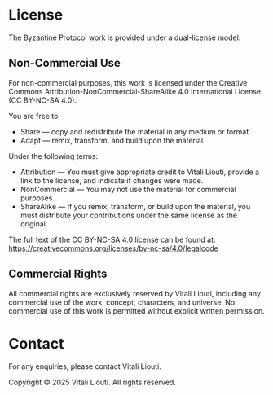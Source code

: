 # License

The Byzantine Protocol work is provided under a dual-license model.

## Non-Commercial Use

For non-commercial purposes, this work is licensed under the Creative Commons Attribution-NonCommercial-ShareAlike 4.0 International License (CC BY-NC-SA 4.0).

You are free to:

* Share — copy and redistribute the material in any medium or format
* Adapt — remix, transform, and build upon the material

Under the following terms:

* Attribution — You must give appropriate credit to Vitali Liouti, provide a link to the license, and indicate if changes were made.
* NonCommercial — You may not use the material for commercial purposes.
* ShareAlike — If you remix, transform, or build upon the material, you must distribute your contributions under the same license as the original.

The full text of the CC BY-NC-SA 4.0 license can be found at: https://creativecommons.org/licenses/by-nc-sa/4.0/legalcode

## Commercial Rights

All commercial rights are exclusively reserved by Vitali Liouti, including any commercial use of the work, concept, characters, and universe. No commercial use of this work is permitted without explicit written permission. 

# Contact

For any enquiries, please contact Vitali Liouti.


Copyright © 2025 Vitali Liouti. All rights reserved.
